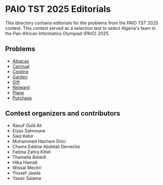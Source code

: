 # PAIO TST 2025 Editorials
This directory contains editorials for the problems from the PAIO TST 2025 contest.
This contest served as a selection test to select Algeria's team in the Pan-African Informatics Olympiad (PAIO) 2025.

## Problems
- [Alpacas](alpacas.md)
- [Carnival](carnival.md)
- [Cooling](cooling.md)
- [Garden](garden.md)
- [Gift](gift.md)
- [Nelward](nelward.md)
- [Plane](plane.md)
- [Purchase](purchase.md)


## Contest organizers and contributors
- Raouf Ould Ali
- Elyas Sahnoune
- Said Kebir
- Mohammed Hachem Drici
- Chams Eddine Abdelali Derreche
- Fatima Zahra Kihel
- Thamella Belaidi
- Hiba Hamidi
- Wissal Mechri
- Yousef Jaeda
- Yassir Salama